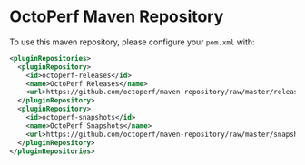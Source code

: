 # OctoPerf Maven Repository

To use this maven repository, please configure your `pom.xml` with:

```xml
<pluginRepositories>
  <pluginRepository>
    <id>octoperf-releases</id>
    <name>OctoPerf Releases</name>
    <url>https://github.com/octoperf/maven-repository/raw/master/releases</url>
  </pluginRepository>
  <pluginRepository>
    <id>octoperf-snapshots</id>
    <name>OctoPerf Snapshots</name>
    <url>https://github.com/octoperf/maven-repository/raw/master/snapshots</url>
  </pluginRepository>
</pluginRepositories>
```
